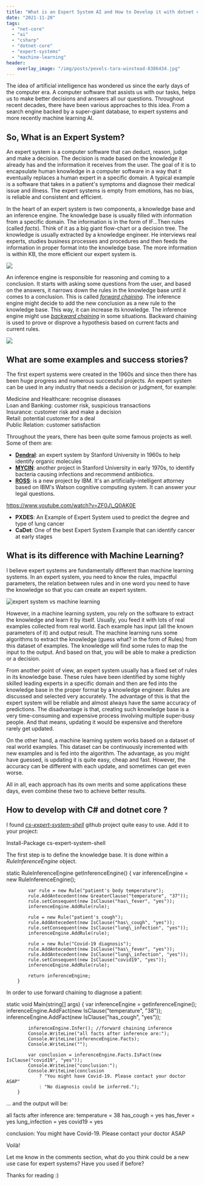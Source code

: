 ```yaml
---
title: "What is an Expert System AI and How to Develop it with dotnet core"
date: "2021-11-20"
tags: 
  - "net-core"
  - "ai"
  - "csharp"
  - "dotnet-core"
  - "expert-systems"
  - "machine-learning"
header:
    overlay_image: "/img/posts/pexels-tara-winstead-8386434.jpg"
---
```


The idea of artificial intelligence has wondered us since the early days of the computer era. A computer software that assists us with our tasks, helps us to make better decisions and answers all our questions. Throughout recent decades, there have been various approaches to this idea. From a search engine backed by a super-giant database, to expert systems and more recently machine learning AI.

## So, What is an Expert System?

An expert system is a computer software that can deduct, reason, judge and make a decision. The decision is made based on the knowledge it already has and the information it receives from the user. The goal of it is to encapsulate human knowledge in a computer software in a way that it eventually replaces a human expert in a specific domain. A typical example is a software that takes in a patient's symptoms and diagnose their medical issue and illness. The expert systems is empty from emotions, has no bias, is reliable and consistent and efficient.

In the heart of an expert system is two components, a knowledge base and an inference engine. The knowledge base is usually filled with information from a specific domain. The information is in the form of IF…Then rules (called _facts_). Think of it as a big giant flow-chart or a decision tree. The knowledge is usually extracted by a knowledge engineer. He interviews real experts, studies business processes and procedures and then feeds the information in proper format into the knowledge base. The more information is within KB, the more efficient our expert system is.

![](https://programmerbyday.files.wordpress.com/2021/11/rules-in-knowledge-base-2.png?w=1024)

An inference engine is responsible for reasoning and coming to a conclusion. It starts with asking some questions from the user, and based on the answers, it narrows down the rules in the knowledge base until it comes to a conclusion. This is called _[forward chaining](https://en.wikipedia.org/wiki/Forward_chaining)_. The inference engine might decide to add the new conclusion as a new rule to the knowledge base. This way, it can increase its knowledge. The inference engine might use _[backward chaining](https://en.wikipedia.org/wiki/Backward_chaining)_ in some situations. Backward chaining is used to prove or disprove a hypothesis based on current facts and current rules.

![](https://programmerbyday.files.wordpress.com/2021/11/rules-in-knowledge-base-3.png?w=1024)

## What are some examples and success stories?

The first expert systems were created in the 1960s and since then there has been huge progress and numerous successful projects. An expert system can be used in any industry that needs a decision or judgment, for example:

Medicine and Healthcare: recognise diseases  
Loan and Banking: customer risk, suspicious transactions  
Insurance: customer risk and make a decision  
Retail: potential customer for a deal  
Public Relation: customer satisfaction

Throughout the years, there has been quite some famous projects as well. Some of them are:

- **[Dendral](https://en.wikipedia.org/wiki/Dendral)**: an expert system by Stanford University in 1960s to help identify organic molecules
- [**MYCIN**](https://en.wikipedia.org/wiki/Mycin): another project in Stanford University in early 1970s, to identify bacteria causing infections and recommend antibiotics.
- **[ROSS](https://rossintelligence.com/)**: is a new project by IBM. It's an artificially-intelligent attorney based on IBM's Watson cognitive computing system. It can answer your legal questions.

https://www.youtube.com/watch?v=ZF0J\_Q0AK0E

- **PXDES**: An Example of Expert System used to predict the degree and type of lung cancer
- **CaDet**: One of the best Expert System Example that can identify cancer at early stages

## What is its difference with Machine Learning?

I believe expert systems are fundamentally different than machine learning systems. In an expert system, you need to know the rules, impactful parameters, the relation between rules and in one word you need to have the knowledge so that you can create an expert system.

![expert system vs machine learning](https://programmerbyday.files.wordpress.com/2021/11/rules-in-knowledge-base-4-1.png?w=300)

However, in a machine learning system, you rely on the software to extract the knowledge and learn it by itself. Usually, you feed it with lots of real examples collected from real world. Each example has input (all the known parameters of it) and output result. The machine learning runs some algorithms to extract the knowledge (guess what? in the form of Rules) from this dataset of examples. The knowledge will find some rules to map the input to the output. And based on that, you will be able to make a prediction or a decision.

From another point of view, an expert system usually has a fixed set of rules in its knowledge base. These rules have been identified by some highly skilled leading experts in a specific domain and then are fed into the knowledge base in the proper format by a knowledge engineer. Rules are discussed and selected very accurately. The advantage of this is that the expert system will be reliable and almost always have the same accuracy of predictions. The disadvantage is that, creating such knowledge base is a very time-consuming and expensive process involving multiple super-busy people. And that means, updating it would be expensive and therefore rarely get updated.

On the other hand, a machine learning system works based on a dataset of real world examples. This dataset can be continuously incremented with new examples and is fed into the algorithm. The advantage, as you might have guessed, is updating it is quite easy, cheap and fast. However, the accuracy can be different with each update, and sometimes can get even worse.

All in all, each approach has its own merits and some applications these days, even combine these two to achieve better results.

## How to develop with C# and dotnet core ?

I found _[cs-expert-system-shell](https://github.com/chen0040/cs-expert-system-shell)_ github project quite easy to use. Add it to your project:

Install-Package cs-expert-system-shell

The first step is to define the knowledge base. It is done within a _RuleInferenceEngine_ object.

static RuleInferenceEngine getInferenceEngine()
        {
            var inferenceEngine = new RuleInferenceEngine();

            var rule = new Rule("patient's body temperature");
            rule.AddAntecedent(new GreaterClause("temperature", "37"));
            rule.setConsequent(new IsClause("has\_fever", "yes"));
            inferenceEngine.AddRule(rule);

            rule = new Rule("patient's cough");
            rule.AddAntecedent(new IsClause("has\_cough", "yes"));
            rule.setConsequent(new IsClause("lung\_infection", "yes"));
            inferenceEngine.AddRule(rule);

            rule = new Rule("Covid-19 diagnosis");
            rule.AddAntecedent(new IsClause("has\_fever", "yes"));
            rule.AddAntecedent(new IsClause("lung\_infection", "yes"));
            rule.setConsequent(new IsClause("covid19", "yes"));
            inferenceEngine.AddRule(rule);

            return inferenceEngine;
        }

In order to use forward chaining to diagnose a patient:

static void Main(string\[\] args)
        {
            var inferenceEngine = getInferenceEngine();
            inferenceEngine.AddFact(new IsClause("temperature", "38"));
            inferenceEngine.AddFact(new IsClause("has\_cough", "yes"));

            inferenceEngine.Infer(); //forward chaining inference
            Console.WriteLine("all facts after inference are:");
            Console.WriteLine(inferenceEngine.Facts);
            Console.WriteLine("");

            var conclusion = inferenceEngine.Facts.IsFact(new IsClause("covid19", "yes"));
            Console.WriteLine("conclusion:");
            Console.WriteLine(conclusion
                ? "You might have Covid-19. Please contact your doctor ASAP"
                : "No diagnosis could be inferred.");
        }

... and the output will be:

all facts after inference are:
temperature = 38
has\_cough = yes
has\_fever = yes
lung\_infection = yes
covid19 = yes

conclusion:
You might have Covid-19. Please contact your doctor ASAP

Voilà!

Let me know in the comments section, what do you think could be a new use case for expert systems? Have you used if before?

Thanks for reading :)
